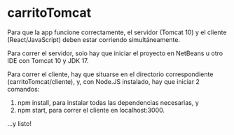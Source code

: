 # carritoTomcat

Para que la app funcione correctamente, el servidor (Tomcat 10) y el cliente (React/JavaScript) deben estar corriendo simultáneamente.

Para correr el servidor, solo hay que iniciar el proyecto en NetBeans u otro IDE con Tomcat 10 y JDK 17.

Para correr el cliente, hay que situarse en el directorio correspondiente (carritoTomcat/cliente), y, con Node.JS instalado, hay que iniciar 2 comandos: 

1) npm install, para instalar todas las dependencias necesarias, y
2) npm start, para correr el cliente en localhost:3000.

...y listo!
